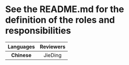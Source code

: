 # See the README.md for the definition of the roles and responsibilities
| Languages   |   Reviewers    |     
| :---------: | :-------------: | 
| **Chinese** |   JieDing       |     

